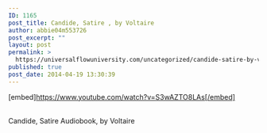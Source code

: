 ```yaml
---
ID: 1165
post_title: Candide, Satire , by Voltaire
author: abbie04m553726
post_excerpt: ""
layout: post
permalink: >
  https://universalflowuniversity.com/uncategorized/candide-satire-by-voltaire/
published: true
post_date: 2014-04-19 13:30:39
---
```

[embed]https://www.youtube.com/watch?v=S3wAZTO8LAs[/embed]</br></br>
<p>Candide, Satire Audiobook, by Voltaire</p>